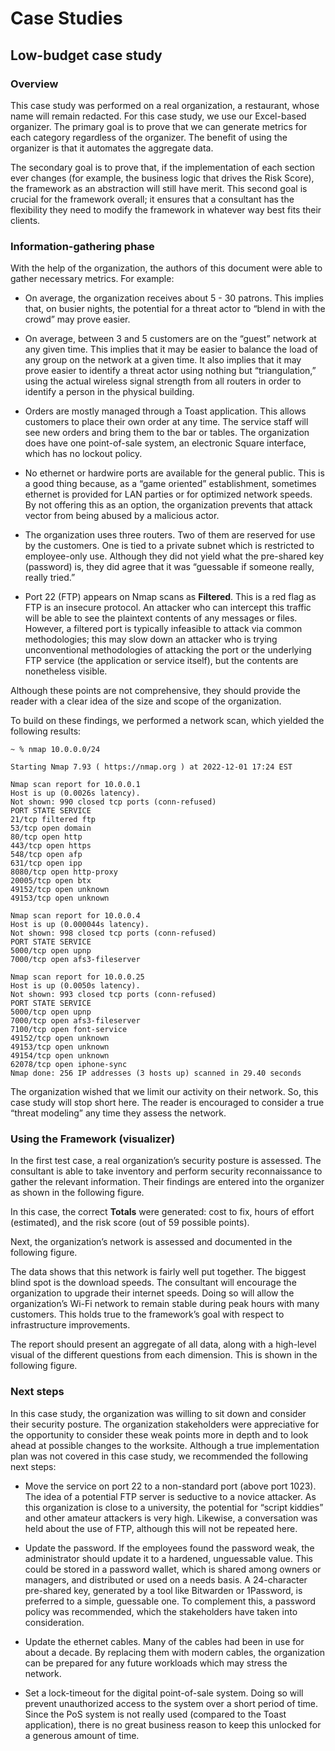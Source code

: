 # **Case Stud**ies

## Low-budget case study

### Overview

This case study was performed on a real organization, a restaurant,
whose name will remain redacted. For this case study, we use our
Excel-based organizer. The primary goal is to prove that we can generate
metrics for each category regardless of the organizer. The benefit of
using the organizer is that it automates the aggregate data.

The secondary goal is to prove that, if the implementation of each
section ever changes (for example, the business logic that drives the
Risk Score), the framework as an abstraction will still have merit. This
second goal is crucial for the framework overall; it ensures that a
consultant has the flexibility they need to modify the framework in
whatever way best fits their clients.

### Information-gathering phase

With the help of the organization, the authors of this document were
able to gather necessary metrics. For example:

- On average, the organization receives about 5 - 30 patrons. This
  implies that, on busier nights, the potential for a threat actor to
  “blend in with the crowd” may prove easier.

- On average, between 3 and 5 customers are on the “guest” network at
  any given time. This implies that it may be easier to balance the load
  of any group on the network at a given time. It also implies that it
  may prove easier to identify a threat actor using nothing but
  “triangulation,” using the actual wireless signal strength from all
  routers in order to identify a person in the physical building.

- Orders are mostly managed through a Toast application. This allows
  customers to place their own order at any time. The service staff will
  see new orders and bring them to the bar or tables. The organization
  does have one point-of-sale system, an electronic Square interface,
  which has no lockout policy.

- No ethernet or hardwire ports are available for the general public.
  This is a good thing because, as a “game oriented” establishment,
  sometimes ethernet is provided for LAN parties or for optimized
  network speeds. By not offering this as an option, the organization
  prevents that attack vector from being abused by a malicious actor.

- The organization uses three routers. Two of them are reserved for use
  by the customers. One is tied to a private subnet which is restricted
  to employee-only use. Although they did not yield what the pre-shared
  key (password) is, they did agree that it was “guessable if someone
  really, really tried.”

- Port 22 (FTP) appears on Nmap scans as **Filtered**. This is a red
  flag as FTP is an insecure protocol. An attacker who can intercept
  this traffic will be able to see the plaintext contents of any
  messages or files. However, a filtered port is typically infeasible to
  attack via common methodologies; this may slow down an attacker who is
  trying unconventional methodologies of attacking the port or the
  underlying FTP service (the application or service itself), but the
  contents are nonetheless visible.

Although these points are not comprehensive, they should provide the
reader with a clear idea of the size and scope of the organization.

To build on these findings, we performed a network scan, which yielded
the following results:

    ~ % nmap 10.0.0.0/24

    Starting Nmap 7.93 ( https://nmap.org ) at 2022-12-01 17:24 EST

    Nmap scan report for 10.0.0.1
    Host is up (0.0026s latency).
    Not shown: 990 closed tcp ports (conn-refused)
    PORT STATE SERVICE
    21/tcp filtered ftp
    53/tcp open domain
    80/tcp open http
    443/tcp open https
    548/tcp open afp
    631/tcp open ipp
    8080/tcp open http-proxy
    20005/tcp open btx
    49152/tcp open unknown
    49153/tcp open unknown

    Nmap scan report for 10.0.0.4
    Host is up (0.000044s latency).
    Not shown: 998 closed tcp ports (conn-refused)
    PORT STATE SERVICE
    5000/tcp open upnp
    7000/tcp open afs3-fileserver

    Nmap scan report for 10.0.0.25
    Host is up (0.0050s latency).
    Not shown: 993 closed tcp ports (conn-refused)
    PORT STATE SERVICE
    5000/tcp open upnp
    7000/tcp open afs3-fileserver
    7100/tcp open font-service
    49152/tcp open unknown
    49153/tcp open unknown
    49154/tcp open unknown
    62078/tcp open iphone-sync
    Nmap done: 256 IP addresses (3 hosts up) scanned in 29.40 seconds

The organization wished that we limit our activity on their network. So,
this case study will stop short here. The reader is encouraged to
consider a true “threat modeling” any time they assess the network.

### Using the Framework (visualizer)

In the first test case, a real organization’s security posture is
assessed. The consultant is able to take inventory and perform security
reconnaissance to gather the relevant information. Their findings are
entered into the organizer as shown in the following figure.

In this case, the correct **Totals** were generated: cost to fix, hours
of effort (estimated), and the risk score (out of 59 possible points).

Next, the organization’s network is assessed and documented in the
following figure.

The data shows that this network is fairly well put together. The
biggest blind spot is the download speeds. The consultant will encourage
the organization to upgrade their internet speeds. Doing so will allow
the organization’s Wi-Fi network to remain stable during peak hours with
many customers. This holds true to the framework’s goal with respect to
infrastructure improvements.

The report should present an aggregate of all data, along with a
high-level visual of the different questions from each dimension. This
is shown in the following figure.

### Next steps

In this case study, the organization was willing to sit down and
consider their security posture. The organization stakeholders were
appreciative for the opportunity to consider these weak points more in
depth and to look ahead at possible changes to the worksite. Although a
true implementation plan was not covered in this case study, we
recommended the following next steps:

- Move the service on port 22 to a non-standard port (above port 1023).
  The idea of a potential FTP server is seductive to a novice attacker.
  As this organization is close to a university, the potential for
  “script kiddies” and other amateur attackers is very high. Likewise, a
  conversation was held about the use of FTP, although this will not be
  repeated here.

- Update the password. If the employees found the password weak, the
  administrator should update it to a hardened, unguessable value. This
  could be stored in a password wallet, which is shared among owners or
  managers, and distributed or used on a needs basis. A 24-character
  pre-shared key, generated by a tool like Bitwarden or 1Password, is
  preferred to a simple, guessable one. To complement this, a password
  policy was recommended, which the stakeholders have taken into
  consideration.

- Update the ethernet cables. Many of the cables had been in use for
  about a decade. By replacing them with modern cables, the organization
  can be prepared for any future workloads which may stress the network.

- Set a lock-timeout for the digital point-of-sale system. Doing so will
  prevent unauthorized access to the system over a short period of time.
  Since the PoS system is not really used (compared to the Toast
  application), there is no great business reason to keep this unlocked
  for a generous amount of time.
